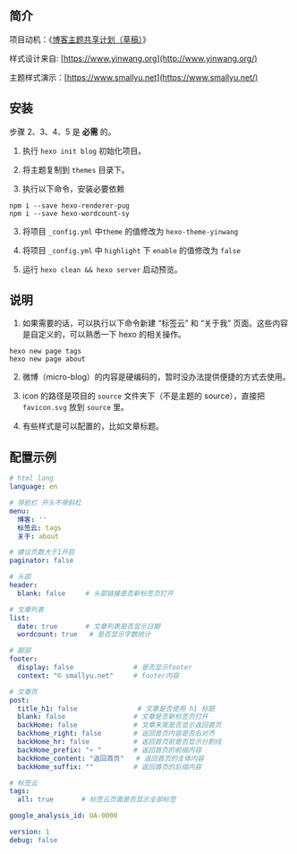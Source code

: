 ## 简介

项目动机：《[博客主题共享计划（草稿）](https://smallyu.net/2021/02/11/%E5%8D%9A%E5%AE%A2%E4%B8%BB%E9%A2%98%E5%85%B1%E4%BA%AB%E8%AE%A1%E5%88%92/)》

样式设计来自: [https://www.yinwang.org](http://www.yinwang.org/)

主题样式演示：[https://www.smallyu.net](https://www.smallyu.net/)

## 安装

步骤 2、3、4、5 是 **必需** 的。

1. 执行 `hexo init blog` 初始化项目。

1. 将主题复制到 `themes` 目录下。

2. 执行以下命令，安装必要依赖

```
npm i --save hexo-renderer-pug
npm i --save hexo-wordcount-sy  
```

3. 将项目 `_config.yml` 中`theme` 的值修改为 `hexo-theme-yinwang`

4. 将项目 `_config.yml` 中 `highlight` 下 `enable` 的值修改为 `false`

5. 运行 `hexo clean && hexo server` 启动预览。

## 说明

1. 如果需要的话，可以执行以下命令新建 “标签云” 和 “关于我” 页面。这些内容是自定义的，可以熟悉一下 hexo 的相关操作。

```
hexo new page tags
hexo new page about
```

2. 微博（micro-blog）的内容是硬编码的，暂时没办法提供便捷的方式去使用。

3. icon 的路径是项目的 `source` 文件夹下（不是主题的 source），直接把 `favicon.svg` 放到 `source` 里。

4. 有些样式是可以配置的，比如文章标题。

## 配置示例

```yml
# html lang
language: en

# 导航栏 开头不带斜杠
menu:
  博客: ''
  标签云: tags
  关于: about

# 建议页数大于1开启
paginator: false

# 头部
header:
  blank: false     # 头部链接是否新标签页打开

# 文章列表
list:
  date: true       # 文章列表是否显示日期
  wordcount: true   # 是否显示字数统计

# 脚部
footer:
  display: false               # 是否显示footer
  context: "© smallyu.net"     # footer内容

# 文章页
post:
  title_h1: false               # 文章是否使用 h1 标题
  blank: false                 # 文章是否新标签页打开
  backHome: false              # 文章末尾是否显示返回首页
  backhome_right: false        # 返回首页内容是否右对齐
  backHome_hr: false           # 返回首页前是否显示分割线
  backHome_prefix: "↶ "        # 返回首页的前缀内容
  backHome_content: "返回首页"   # 返回首页的主体内容
  backHome_suffix: ""          # 返回首页的后缀内容

# 标签云
tags:
  all: true       # 标签云页面是否显示全部标签

google_analysis_id: UA-0000

version: 1
debug: false
```
